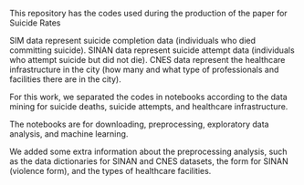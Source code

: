 
This repository has the codes used during the production of the paper for Suicide Rates

SIM data represent suicide completion data (individuals who died committing suicide).
SINAN data represent suicide attempt data (individuals who attempt suicide but did not die).
CNES data represent the healthcare infrastructure in the city (how many and what type of professionals and facilities there are in the city).

For this work, we separated the codes in notebooks according to the data mining for suicide deaths, suicide attempts, and healthcare infrastructure.

The notebooks are for downloading, preprocessing, exploratory data analysis, and machine learning.

We added some extra information about the preprocessing analysis, such as the data dictionaries for SINAN and CNES datasets, the form for SINAN (violence form), and the types of healthcare facilities.
